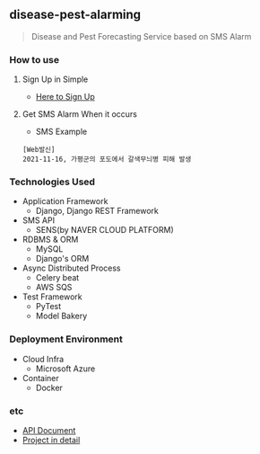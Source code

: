 ## disease-pest-alarming
> Disease and Pest Forecasting Service based on SMS Alarm
### How to use
1. Sign Up in Simple
   * [Here to Sign Up]()
2. Get SMS Alarm When it occurs

   * SMS Example
    ~~~text
    [Web발신] 
    2021-11-16, 가평군의 포도에서 갈색무늬병 피해 발생
    ~~~

### Technologies Used
* Application Framework
  * Django, Django REST Framework
* SMS API
  * SENS(by NAVER CLOUD PLATFORM)
* RDBMS & ORM 
  * MySQL
  * Django's ORM
* Async Distributed Process
  * Celery beat
  * AWS SQS
* Test Framework
  * PyTest
  * Model Bakery
### Deployment Environment
* Cloud Infra
  * Microsoft Azure
* Container
  * Docker
### etc
* [API Document]()
* [Project in detail]()
